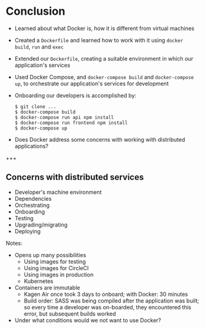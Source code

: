 # Conclusion

- Learned about what Docker is, how it is different from virtual machines
- Created a `Dockerfile` and learned how to work with it using `docker build`, `run` and `exec`
- Extended our `Dockerfile`, creating a suitable environment in which our application's services
- Used Docker Compose, and `docker-compose build` and `docker-compose up`, to orchestrate our application's services for development

- Onboarding our developers is accomplished by:

  ```shell
  $ git clone ...
  $ docker-compose build
  $ docker-compose run api npm install
  $ docker-compose run frontend npm install
  $ docker-compose up
  ```

- <!-- .element: class="fragment" --> Does Docker address some concerns with working with distributed applications?

+++

## Concerns with distributed services

- Developer's machine environment
- Dependencies
- Orchestrating
- Onboarding
- Testing
- Upgrading/migrating
- Deploying

Notes:

- Opens up many possibilities
  - Using images for testing
  - Using images for CircleCI
  - Using images in production
  - Kubernetes
- Containers are immutable
  - Kagen Air once took 3 days to onboard; with Docker: 30 minutes
  - Build order: SASS was being compiled after the application was built; so every time a developer was on-boarded, they encountered this error, but subsequent builds worked
- Under what conditions would we not want to use Docker?
